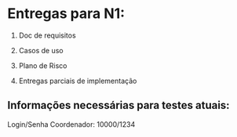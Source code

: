 # **Entregas para N1:**

1. Doc de requisitos

2. Casos de uso

3. Plano de Risco

4. Entregas parciais de implementação


## **Informações necessárias para testes atuais:**

Login/Senha Coordenador: 10000/1234
<div align="center">
 <img src="https://user-images.githubusercontent.com/60760405/163653081-7d4793f3-3005-4be5-8b02-3d5cf6861e5a.jpg" width="0px" /> 
 <img src="https://user-images.githubusercontent.com/60760405/163653083-292f3b6e-819c-40c0-8047-29890b75e388.jpg" width="0px" /> 
 <img src="https://user-images.githubusercontent.com/60760405/163653087-5ca04cea-6f00-48c7-867e-4f4f5dfd7eee.jpg" width="0px" /> 
 </div>

